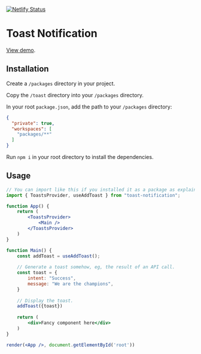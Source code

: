 [![Netlify Status](https://api.netlify.com/api/v1/badges/2629c471-c6e5-4865-8724-da01a53acabc/deploy-status)](https://app.netlify.com/sites/gilded-pasca-cbbf5b/deploys)

# Toast Notification

[View demo](https://gilded-pasca-cbbf5b.netlify.app/).

## Installation

Create a `/packages` directory in your project.

Copy the `/toast` directory into your `/packages` directory.

In your root `package.json`, add the path to your `/packages` directory:

```json
{
  "private": true,
  "workspaces": [
    "packages/**"
  ]
}
```

Run `npm i` in your root directory to install the dependencies.

## Usage

```jsx
// You can import like this if you installed it as a package as explained above.
import { ToastsProvider, useAddToast } from "toast-notification";

function App() {
    return (
        <ToastsProvider>
            <Main />
        </ToastsProvider>
    )
}

function Main() {
    const addToast = useAddToast();
    
    // Generate a toast somehow, eg, the result of an API call.
    const toast = {
        intent: "Success",
        message: "We are the champions",
    }
    
    // Display the toast.
    addToast({toast})
    
    return (
        <div>Fancy component here</div>
    )
}

render(<App />, document.getElementById('root'))
```
